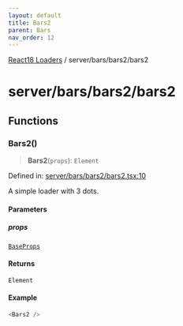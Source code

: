 ```yaml
---
layout: default
title: Bars2
parent: Bars
nav_order: 12
---
```

[React18 Loaders](../../../index.md) / server/bars/bars2/bars2

# server/bars/bars2/bars2

## Functions

### Bars2()

> **Bars2**(`props`): `Element`

Defined in: [server/bars/bars2/bars2.tsx:10](https://github.com/react18-tools/turborepo-template/blob/33300a01e0a383ab39ffb0b6c3c81e46330865b8/lib/src/server/bars/bars2/bars2.tsx#L10)

A simple loader with 3 dots.

#### Parameters

##### props

[`BaseProps`](../../common/base/base/index.md#baseprops)

#### Returns

`Element`

#### Example

```ts
<Bars2 />
```
